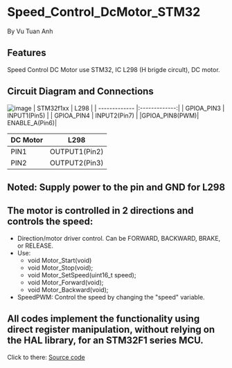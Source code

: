 # Speed_Control_DcMotor_STM32
By Vu Tuan Anh
## Features
Speed ​​Control DC Motor use STM32, IC L298 (H brigde circult), DC motor.
## Circuit Diagram and Connections
![image](https://github.com/VuTuanAnh-1368/Speed_Control_DcMotor_STM32/assets/92041804/c69f3c19-05b2-4923-9f5e-3641db5176a4)
| STM32f1xx     |     L298      |
| ------------- |:-------------:| 
| GPIOA_PIN3    | INPUT1(Pin5)  | 
| GPIOA_PIN4    | INPUT2(Pin7)  | 
|GPIOA_PIN8(PWM)| ENABLE_A(Pin6)|   

| DC Motor      |     L298      |
| ------------- |:-------------:| 
| PIN1          | OUTPUT1(Pin2) | 
| PIN2          | OUTPUT2(Pin3) | 

## Noted: Supply power to the pin and GND for L298 

## The motor is controlled in 2 directions and controls the speed:
- Direction/motor driver control. Can be FORWARD, BACKWARD, BRAKE, or RELEASE.
- Use:
  <ul>
  <li>void Motor_Start(void)</li>
  <li>void Motor_Stop(void);</li>
  <li>void Motor_SetSpeed(uint16_t speed);</li>
  <li>void Motor_Forward(void);</li>
  <li>void Motor_Backward(void);</li>
  </ul>
- SpeedPWM: Control the speed by changing the "speed" variable.
## All codes implement the functionality using direct register manipulation, without relying on the HAL library, for an STM32F1 series MCU. <space><space>
Click to there: [Source code](https://github.com/VuTuanAnh-1368/Speed_Control_DcMotor_STM32/blob/main/main.c)
